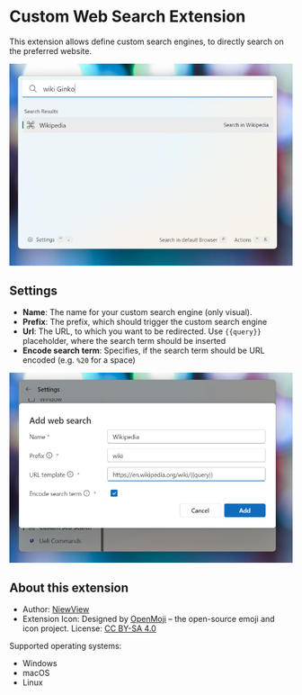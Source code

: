 # Custom Web Search Extension

This extension allows define custom search engines, to directly search on the preferred website.

![Example](example.png)

## Settings

- **Name**: The name for your custom search engine (only visual).
- **Prefix**: The prefix, which should trigger the custom search engine
- **Url**: The URL, to which you want to be redirected. Use `{{query}}` placeholder, where the search term should be inserted
- **Encode search term**: Specifies, if the search term should be URL encoded (e.g. `%20` for a space)

![Settings](settings.png)

## About this extension

- Author: [NiewView](https://github.com/NiewView)
- Extension Icon: Designed by [OpenMoji](https://openmoji.org/) – the open-source emoji and icon project. License: [CC BY-SA 4.0](https://creativecommons.org/licenses/by-sa/4.0/#)

Supported operating systems:

- Windows
- macOS
- Linux
